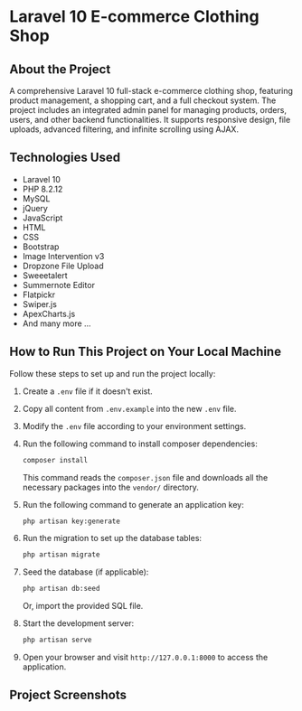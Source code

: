 # Laravel 10 E-commerce Clothing Shop

## About the Project
A comprehensive Laravel 10 full-stack e-commerce clothing shop, featuring product management, a shopping cart, and a full checkout system. The project includes an integrated admin panel for managing products, orders, users, and other backend functionalities. It supports responsive design, file uploads, advanced filtering, and infinite scrolling using AJAX.

## Technologies Used
- Laravel 10
- PHP 8.2.12
- MySQL
- jQuery
- JavaScript
- HTML
- CSS
- Bootstrap
- Image Intervention v3
- Dropzone File Upload
- Sweeetalert
- Summernote Editor
- Flatpickr
- Swiper.js
- ApexCharts.js
- And many more ...

## How to Run This Project on Your Local Machine
Follow these steps to set up and run the project locally:

1. Create a `.env` file if it doesn't exist.
2. Copy all content from `.env.example` into the new `.env` file.
3. Modify the `.env` file according to your environment settings.
4. Run the following command to install composer dependencies:
   ```bash
   composer install
   ```
   This command reads the `composer.json` file and downloads all the necessary packages into the `vendor/` directory.
4. Run the following command to generate an application key:
   ```bash
   php artisan key:generate
   ```
5. Run the migration to set up the database tables:
   ```bash
   php artisan migrate
   ```
6. Seed the database (if applicable):
   ```bash
   php artisan db:seed
   ```
   Or, import the provided SQL file.

7. Start the development server:
   ```bash
   php artisan serve
   ```
8. Open your browser and visit `http://127.0.0.1:8000` to access the application.

## Project Screenshots